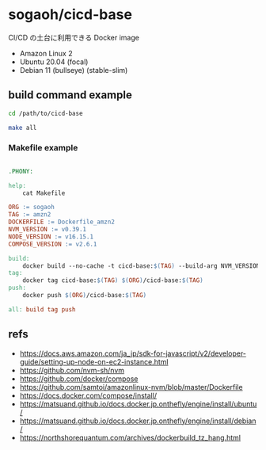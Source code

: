 # sogaoh/cicd-base

CI/CD の土台に利用できる Docker image

- Amazon Linux 2 
- Ubuntu 20.04 (focal)
- Debian 11 (bullseye) (stable-slim)


## build command example

```bash 
cd /path/to/cicd-base
```

```bash
make all
```

### Makefile example

```Makefile

.PHONY:

help:
	cat Makefile

ORG := sogaoh
TAG := amzn2
DOCKERFILE := Dockerfile_amzn2
NVM_VERSION := v0.39.1
NODE_VERSION := v16.15.1
COMPOSE_VERSION := v2.6.1

build:
	docker build --no-cache -t cicd-base:$(TAG) --build-arg NVM_VERSION=$(NVM_VERSION) --build-arg NODE_VERSION=${NODE_VERSION} --build-arg COMPOSE_VERSION=$(COMPOSE_VERSION) -f ./$(DOCKERFILE) .
tag:
	docker tag cicd-base:$(TAG) $(ORG)/cicd-base:$(TAG)
push:
	docker push $(ORG)/cicd-base:$(TAG)

all: build tag push
```


## refs

- https://docs.aws.amazon.com/ja_jp/sdk-for-javascript/v2/developer-guide/setting-up-node-on-ec2-instance.html
- https://github.com/nvm-sh/nvm
- https://github.com/docker/compose
- https://github.com/samtoi/amazonlinux-nvm/blob/master/Dockerfile
- https://docs.docker.com/compose/install/
- https://matsuand.github.io/docs.docker.jp.onthefly/engine/install/ubuntu/
- https://matsuand.github.io/docs.docker.jp.onthefly/engine/install/debian/
- https://northshorequantum.com/archives/dockerbuild_tz_hang.html

